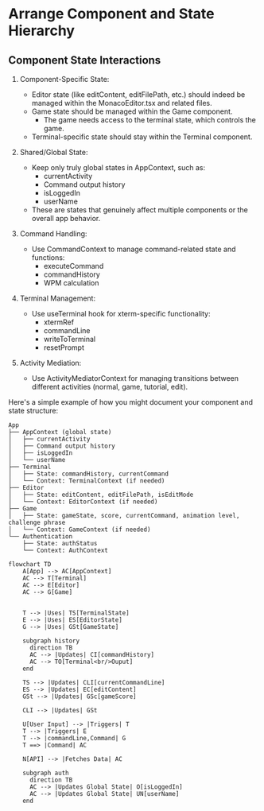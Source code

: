# Arrange Component and State Hierarchy

## Component State Interactions

1. Component-Specific State: 
   - Editor state (like editContent, editFilePath, etc.) should indeed be managed within the MonacoEditor.tsx and related files.
   - Game state should be managed within the Game component.
     - The game needs access to the terminal state, which controls the game.
   - Terminal-specific state should stay within the Terminal component.

2. Shared/Global State:
   - Keep only truly global states in AppContext, such as:
     - currentActivity
     - Command output history
     - isLoggedIn
     - userName
   - These are states that genuinely affect multiple components or the overall app behavior.

3. Command Handling:
   - Use CommandContext to manage command-related state and functions:
     - executeCommand
     - commandHistory
     - WPM calculation

4. Terminal Management:
   - Use useTerminal hook for xterm-specific functionality:
     - xtermRef
     - commandLine
     - writeToTerminal
     - resetPrompt

5. Activity Mediation:
   - Use ActivityMediatorContext for managing transitions between different activities (normal, game, tutorial, edit).

Here's a simple example of how you might document your component and state structure:

```
App
├── AppContext (global state)
│   ├── currentActivity
│   ├── Command output history
│   ├── isLoggedIn
│   └── userName
├── Terminal
│   ├── State: commandHistory, currentCommand
│   └── Context: TerminalContext (if needed)
├── Editor
│   ├── State: editContent, editFilePath, isEditMode
│   └── Context: EditorContext (if needed)
├── Game
│   ├── State: gameState, score, currentCommand, animation level, challenge phrase
│   └── Context: GameContext (if needed)
└── Authentication
    ├── State: authStatus
    └── Context: AuthContext
```

```mermaid
flowchart TD
    A[App] --> AC[AppContext]
    AC --> T[Terminal]
    AC --> E[Editor]
    AC --> G[Game]

    
    T --> |Uses| TS[TerminalState]
    E --> |Uses| ES[EditorState]
    G --> |Uses| GSt[GameState]

    subgraph history
      direction TB
      AC --> |Updates| CI[commandHistory]
      AC --> TO[Terminal<br/>Ouput]
    end
    
    TS --> |Updates| CLI[currentCommandLine]
    ES --> |Updates| EC[editContent]
    GSt --> |Updates| GSc[gameScore]

    CLI --> |Updates| GSt

    U[User Input] --> |Triggers| T
    T --> |Triggers| E
    T --> |commandLine,Command| G
    T ==> |Command| AC
    
    N[API] --> |Fetches Data| AC

    subgraph auth
      direction TB
      AC --> |Updates Global State| O[isLoggedIn]
      AC --> |Updates Global State| UN[userName]
    end
```